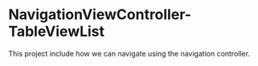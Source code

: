 # NavigationViewController-TableViewList
This project include how we can navigate using the navigation controller. 
